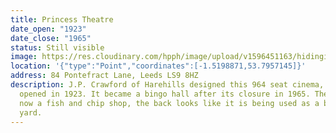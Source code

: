 ```yaml
---
title: Princess Theatre
date_open: "1923"
date_close: "1965"
status: Still visible
image: https://res.cloudinary.com/hpph/image/upload/v1596451163/hidinginplainsight/princesstheatre.svg
location: '{"type":"Point","coordinates":[-1.5198871,53.7957145]}'
address: 84 Pontefract Lane, Leeds LS9 8HZ
description: J.P. Crawford of Harehills designed this 964 seat cinema, which
  opened in 1923. It became a bingo hall after its closure in 1965. The front is
  now a fish and chip shop, the back looks like it is being used as a builder's
  yard.
---
```

